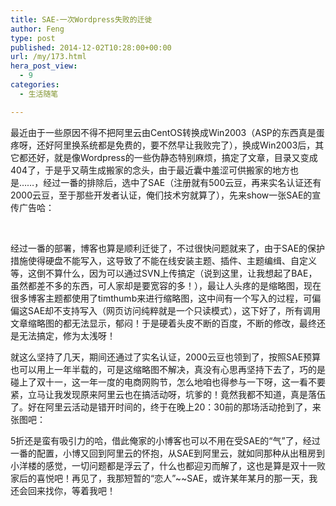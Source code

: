 ```yaml
---
title: SAE-一次Wordpress失败的迁徙
author: Feng
type: post
published: 2014-12-02T10:28:00+00:00
url: /my/173.html
hera_post_view:
  - 9
categories:
  - 生活随笔

---
```

最近由于一些原因不得不把阿里云由CentOS转换成Win2003（ASP的东西真是蛋疼呀，还好阿里换系统都是免费的，要不然早让我败完了），换成Win2003后，其它都还好，就是像Wordpress的一些伪静态特别麻烦，搞定了文章，目录又变成404了，于是乎又萌生成搬家的念头，由于最近囊中羞涩可供搬家的地方也是……，经过一番的排除后，选中了SAE（注册就有500云豆，再来实名认证还有2000云豆，至于那些开发者认证，俺们技术穷就算了），先来show一张SAE的宣传广告哈：

&nbsp;

经过一番的部署，博客也算是顺利迁徙了，不过很快问题就来了，由于SAE的保护措施使得硬盘不能写入，这导致了不能在线安装主题、插件、主题编缉、自定义等，这倒不算什么，因为可以通过SVN上传搞定（说到这里，让我想起了BAE，虽然都差不多的东西，可人家却是要宽容的多！），最让人头疼的是缩略图，现在很多博客主题都使用了timthumb来进行缩略图，这中间有一个写入的过程，可偏偏这SAE却不支持写入（网页访问纯粹就是一个只读模式），这下好了，所有调用文章缩略图的都无法显示，郁闷！于是硬着头皮不断的百度，不断的修改，最终还是无法搞定，修为太浅呀！

就这么坚持了几天，期间还通过了实名认证，2000云豆也领到了，按照SAE预算也可以用上一年半载的，可是这缩略图不解决，真没有心思再坚持下去了，巧的是碰上了双十一，这一年一度的电商网购节，怎么地咱也得参与一下呀，这一看不要紧，立马让我发现原来阿里云也在搞活动呀，坑爹的！竟然我都不知道，真是落伍了。好在阿里云活动是错开时间的，终于在晚上20：30前的那场活动抢到了，来张图吧：

5折还是蛮有吸引力的哈，借此俺家的小博客也可以不用在受SAE的“气”了，经过一番的配置，小博又回到阿里云的怀抱，从SAE到阿里云，就如同那种从出租房到小洋楼的感觉，一切问题都是浮云了，什么也都迎刃而解了，这也是算是双十一败家后的喜悦吧！再见了，我那短暂的“恋人”~~SAE，或许某年某月的那一天，我还会回来找你，等着我吧！

&nbsp;